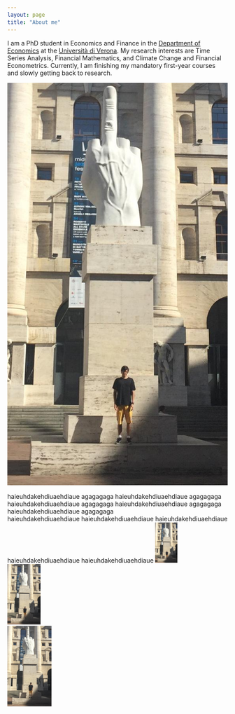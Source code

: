 ```yaml
---
layout: page
title: "About me"
---
```


I am a PhD student in Economics and Finance in the [Department of Economics](https://www.dse.univr.it/?lang=en) at the [Università di Verona](https://www.univr.it/en/home). My research interests are Time Series Analysis, Financial Mathematics, and Climate Change and Financial Econometrics. Currently, I am finishing my mandatory first-year courses and slowly getting back to research.

![title](/pic_milano.jpeg)


<div class="row">
  haieuhdakehdiuaehdiaue agagagaga haieuhdakehdiuaehdiaue agagagaga haieuhdakehdiuaehdiaue agagagaga haieuhdakehdiuaehdiaue agagagaga haieuhdakehdiuaehdiaue agagagaga
  <div class="column">
    haieuhdakehdiuaehdiaue haieuhdakehdiuaehdiaue haieuhdakehdiuaehdiaue haieuhdakehdiuaehdiaue haieuhdakehdiuaehdiaue
    <img src="/pic_milano.jpg" alt="primeira imagem" style="width:10%">
  </div>
  <div class="column">
    <img src="/pic_milano.jpg" alt="segunda imagem" style="width:15%">
  </div>
  <div class="column">
    <img src="/pic_milano.jpg" alt="terceira imagem" style="width:20%">
  </div>
</div>
